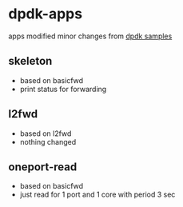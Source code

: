 # dpdk-apps
apps modified minor changes from [dpdk samples](http://dpdk.org/doc/guides/sample_app_ug/index.html)
## skeleton
+ based on basicfwd
+ print status for forwarding

## l2fwd
+ based on l2fwd
+ nothing changed

## oneport-read
+ based on basicfwd
+ just read for 1 port and 1 core with period 3 sec
  

